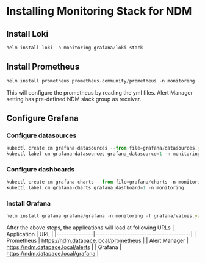 # Installing Monitoring Stack for NDM #
## Install Loki ##
```javascript
helm install loki -n monitoring grafana/loki-stack
```
## Install Prometheus ##
```javascript
helm install prometheus prometheus-community/prometheus -n monitoring -f prometheus/alerting_rules.yml -f prometheus/alertmanager.yml -f prometheus/prometheus-ingress.yml  -f prometheus/alertmanager-ingress.yml
```
This will configure the prometheus by reading the yml files. Alert Manager setting has pre-defined NDM slack group as receiver.
## Configure Grafana ##
### Configure datasources ###
```javascript
kubectl create cm grafana-datasources --from-file=grafana/datasources.yaml -n monitoring
kubectl label cm grafana-datasources grafana_datasource=1 -n monitoring
```
### Configure dashboards ###
```javascript
kubectl create cm grafana-charts --from-file=grafana/charts -n monitoring
kubectl label cm grafana-charts grafana_dashboard=1 -n monitoring
```
### Install Grafana ###
```javascript
helm install grafana grafana/grafana -n monitoring -f grafana/values.yaml
```

After the above steps, the applications will load at following URLs
| Application   | URL                                   |
|---------------|---------------------------------------|
| Prometheus    | https://ndm.datapace.local/prometheus |
| Alert Manager | https://ndm.datapace.local/alerts     |
| Grafana       | https://ndm.datapace.local/grafana    |
